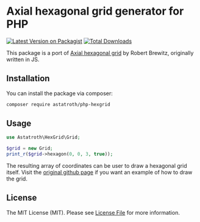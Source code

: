 # Axial hexagonal grid generator for PHP

[![Latest Version on Packagist](https://img.shields.io/packagist/v/astatroth/php-hexgrid.svg?style=flat-square)](https://packagist.org/packages/spatie/:package_name)
[![Total Downloads](https://img.shields.io/packagist/dt/astatroth/php-hexgrid.svg?style=flat-square)](https://packagist.org/packages/spatie/:package_name)

This package is a port of [Axial hexagonal grid](https://github.com/RobertBrewitz/axial-hexagonal-grid) by Robert Brewitz, originally written in JS.

## Installation

You can install the package via composer:

```bash
composer require astatroth/php-hexgrid
```

## Usage

``` php
use Astatroth\HexGrid\Grid;

$grid = new Grid;
print_r($grid->hexagon(0, 0, 3, true));
```

The resulting array of coordinates can be user to draw a hexagonal grid itself. Visit the [original github page](https://github.com/RobertBrewitz/axial-hexagonal-grid/tree/master/example) if you want an example of how to draw the grid.

## License

The MIT License (MIT). Please see [License File](LICENSE.md) for more information.